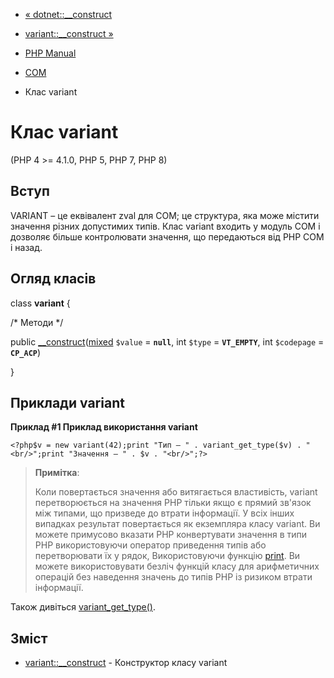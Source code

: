 - [« dotnet::\_\_construct](dotnet.construct.md)
- [variant::\_\_construct »](variant.construct.md)

- [PHP Manual](index.md)
- [COM](book.com.md)
- Клас variant

# Клас variant

(PHP 4 \>= 4.1.0, PHP 5, PHP 7, PHP 8)

## Вступ

VARIANT – це еквівалент zval для COM; це структура, яка може
містити значення різних допустимих типів. Клас variant входить у
модуль COM і дозволяє більше контролювати значення, що передаються від
PHP COM і назад.

## Огляд класів

class **variant** {

/\* Методи \*/

public
[\_\_construct](variant.construct.md)([mixed](language.types.declarations.md#language.types.declarations.mixed)
`$value` = **`null`**, int `$type` = **`VT_EMPTY`**, int `$codepage` =
**`CP_ACP`**)

}

## Приклади variant

**Приклад #1 Приклад використання variant**

`<?php$v = new variant(42);print "Тип — " . variant_get_type($v) . "<br/>";print "Значення — " . $v . "<br/>";?> `

> **Примітка**:
>
> Коли повертається значення або витягається властивість, variant
> перетворюється на значення PHP тільки якщо є прямий зв'язок між
> типами, що призведе до втрати інформації. У всіх інших випадках
> результат повертається як екземпляра класу variant. Ви можете
> примусово вказати PHP конвертувати значення в типи PHP використовуючи
> оператор приведення типів або перетворювати їх у рядок,
> Використовуючи функцію [print](function.print.md). Ви можете використовувати
> безліч функцій класу для арифметичних операцій без наведення
> значень до типів PHP із ризиком втрати інформації.

Також дивіться [variant_get_type()](function.variant-get-type.md).

## Зміст

- [variant::\_\_construct](variant.construct.md) - Конструктор
класу variant
